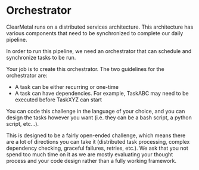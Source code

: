 # Orchestrator

ClearMetal runs on a distributed services architecture.  This architecture has various components that need to be synchronized to complete our daily pipeline.  

In order to run this pipeline, we need an orchestrator that can schedule and synchronize tasks to be run.  

Your job is to create this orchestrator.  The two guidelines for the orchestrator are:
- A task can be either recurring or one-time
- A task can have dependencies.  For example, TaskABC may need to be executed before TaskXYZ can start

You can code this challenge in the language of your choice, and you can design the tasks however you want (i.e. they can be a bash script, a python script, etc…).   

This is designed to be a fairly open-ended challenge, which means there are a lot of directions you can take it (distributed task processing, complex dependency checking, graceful failures, retries, etc.).  We ask that you not spend too much time on it as we are mostly evaluating your thought process and your code design rather than a fully working framework.

